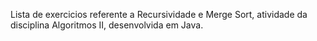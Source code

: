 Lista de exercicios referente a Recursividade e Merge Sort, atividade da disciplina Algoritmos II, desenvolvida em Java.
